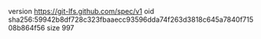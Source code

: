 version https://git-lfs.github.com/spec/v1
oid sha256:59942b8df728c323fbaaecc93596dda74f263d3818c645a7840f71508b864f56
size 997
